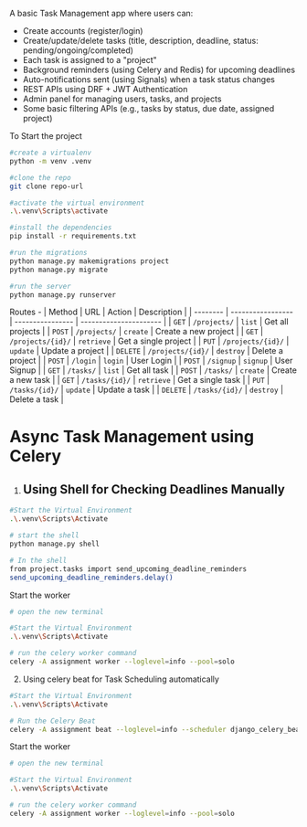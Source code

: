 A basic Task Management app where users can:
- Create accounts (register/login)
- Create/update/delete tasks (title, description, deadline, status: pending/ongoing/completed)
- Each task is assigned to a "project"
- Background reminders (using Celery and Redis) for upcoming deadlines
- Auto-notifications sent (using Signals) when a task status changes
- REST APIs using DRF + JWT Authentication
- Admin panel for managing users, tasks, and projects
- Some basic filtering APIs (e.g., tasks by status, due date, assigned project)

To Start the project
```bash
#create a virtualenv
python -m venv .venv

#clone the repo
git clone repo-url

#activate the virtual environment
.\.venv\Scripts\activate

#install the dependencies
pip install -r requirements.txt

#run the migrations
python manage.py makemigrations project
python manage.py migrate

#run the server
python manage.py runserver

```

Routes - 
| Method   | URL               | Action           | Description            |
| -------- | ----------------- | ---------------- | ---------------------- |
| `GET`    | `/projects/`      | `list`           | Get all projects       |
| `POST`   | `/projects/`      | `create`         | Create a new project   |
| `GET`    | `/projects/{id}/` | `retrieve`       | Get a single project   |
| `PUT`    | `/projects/{id}/` | `update`         | Update a project       |
| `DELETE` | `/projects/{id}/` | `destroy`        | Delete a project       |
| `POST`   |  `/login`         | `login`          | User Login             |
| `POST`   |  `/signup`        | `signup`         | User Signup            |
| `GET`    | `/tasks/`         | `list`           | Get all task           |
| `POST`   | `/tasks/`         | `create`         | Create a new task      |
| `GET`    | `/tasks/{id}/`    | `retrieve`       | Get a single task      |
| `PUT`    | `/tasks/{id}/`    | `update`         | Update a task          |
| `DELETE` | `/tasks/{id}/`    | `destroy`        | Delete a task          |


# Async Task Management using Celery

1. ## Using Shell for Checking Deadlines Manually

```bash
#Start the Virtual Environment
.\.venv\Scripts\Activate

# start the shell
python manage.py shell

# In the shell
from project.tasks import send_upcoming_deadline_reminders
send_upcoming_deadline_reminders.delay()


```

Start the worker

```bash
# open the new terminal

#Start the Virtual Environment
.\.venv\Scripts\Activate

# run the celery worker command
celery -A assignment worker --loglevel=info --pool=solo
```

2. Using celery beat for Task Scheduling automatically

```bash
#Start the Virtual Environment
.\.venv\Scripts\Activate

# Run the Celery Beat
celery -A assignment beat --loglevel=info --scheduler django_celery_beat.schedulers:DatabaseScheduler
```

Start the worker
```bash
# open the new terminal

#Start the Virtual Environment
.\.venv\Scripts\Activate

# run the celery worker command
celery -A assignment worker --loglevel=info --pool=solo
```
